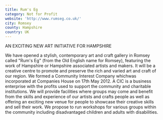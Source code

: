 ```yaml
---
title: Rum's Eg
category: Not for Profit
website: 'http://www.rumseg.co.uk/'
city: Romsey
county: Hampshire
country: UK
---
```

AN EXCITING NEW ART INITIATIVE FOR HAMPSHIRE

We have opened a stylish, contemporary art and craft gallery in Romsey called "Rum's Eg" (from the Old English name for Romsey), featuring the work of Hampshire or Hampshire associated artists and makers. It will be a creative centre to promote and preserve the rich and varied art and craft of our region. We formed a Community Interest Company whichwas incorporated at Companies House on 17th May 2012. A CIC is a business enterprise with the profits used to support the community and charitable institutions. We will provide facilities where groups may come and benefit from the skills and experience of our artists and crafts people as well as offering an exciting new venue for people to showcase their creative skills and sell their work. We propose to run workshops for various groups within the community including disadvantaged children and adults with disabilities.
